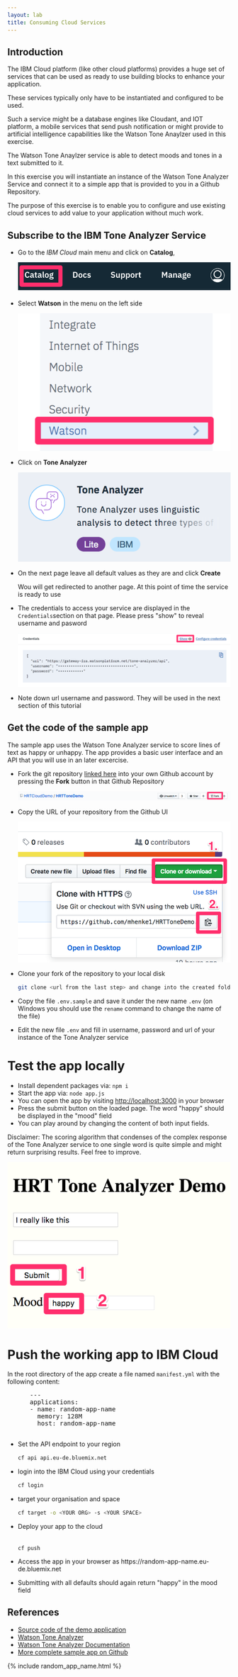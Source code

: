 ```yaml
---
layout: lab
title: Consuming Cloud Services
---
```


## Introduction

The IBM Cloud platform (like other cloud platforms) provides a huge set of services
that can be used as ready to use building blocks to enhance your application.

These services typically only have to be instantiated and configured to be used.

Such a service might be a database engines like Cloudant, and IOT platform,
a mobile services that send push notification or might provide to artificial intelligence capabilities like the Watson Tone Anaylzer used in this exercise.

The Watson Tone Anaylzer service is able to detect moods and tones in a text submitted to it.

In this exercise you will instantiate an instance of the Watson Tone Analyzer Service and connect it to a simple app that is provided to you in a Github Repository.

The purpose of this exercise is to enable you to configure and use existing cloud services to add value to your application without much work.

## Subscribe to the IBM Tone Analyzer Service

- Go to the _IBM Cloud_ main menu and click on **Catalog**,

  ![catalog](lab4_catalog.png?raw=true)

- Select **Watson** in the menu on the left side

  ![watson](lab4_watson.png?raw=true)

- Click on **Tone Analyzer**

  ![tone](lab4_tone_tile.png?raw=true)

- On the next page leave all default values as they are and click **Create**

  Wou will get redirected to another page. At this point of time the service is ready to use

- The credentials to access your service are displayed in the `Credentials`section on    that page. Please press "show" to reveal username and pasword

  ![credentials](lab4_show_creds.png?raw=true)

- Note down url username and password. They will be used in the next section of this     tutorial

## Get the code of the sample app

The sample app uses the Watson Tone Analyzer service to score lines of text as happy or unhappy.
The app provides a basic user interface and an API that you will use in an later excercise.

- Fork the git repository [linked here](https://github.com/HRTCloudDemo/HRTToneDemo) into your own Github account by pressing the **Fork** button in that Github Repository

  ![fork](lab4_fork.png?raw=true)

- Copy the URL of your repository from the Github UI

  ![clone](lab4_clone.png?raw=true)

- Clone your fork of the repository to your local disk

  ```bash
  git clone <url from the last step> and change into the created folder
  ```

- Copy the file `.env.sample` and save it under the new name `.env`
  (on Windows you should use the `rename` command to change the name of the file)

- Edit the new file `.env` and fill in username, password and url of your instance of the Tone Analyzer service

# Test the app locally

- Install dependent packages via: `npm i`
- Start the app via: `node app.js`
- You can open the app by visiting [http://localhost:3000](http://localhost:3000) in your browser
- Press the submit button on the loaded page. The word "happy" should be displayed in the "mood" field
- You can play around by changing the content of both input fields.

Disclaimer: The scoring algorithm that condenses of the complex response of the Tone Analyzer service to one single word is quite simple and might return surprising results. Feel free to improve.

![toneapp](lab4_toneapp.png?raw=true)

# Push the working app to IBM Cloud

In the root directory of the app create a file named `manifest.yml` with the following content:

  <pre>
      ---
      applications:
      - name: <span class="app_name"><span class="app_name">random-app-name</span></span>
        memory: 128M
        host: <span class="app_name"><span class="app_name">random-app-name</span></span>
  </pre>

- Set the API endpoint to your region

  ```bash
  cf api api.eu-de.bluemix.net
  ```

- login into the IBM Cloud using your credentials

  ```bash
  cf login
  ```

- target your organisation and space

  ```bash
  cf target -o <YOUR ORG> -s <YOUR SPACE>
  ```

- Deploy your app to the cloud

  <code>
  cf push
  </code>

- Access the app in your browser as https://<span class="app_name">random-app-name</span>.eu-de.bluemix.net

- Submitting with all defaults should again return "happy" in the mood field

## References

* [Source code of the demo application](https://github.com/HRTCloudDemo/HRTToneDemo)
* [Watson Tone Analyzer](https://www.ibm.com/watson/services/tone-analyzer/)
* [Watson Tone Analyzer Documentation](https://console.bluemix.net/docs/services/tone-analyzer/index.html#about)
* [More complete sample app on Github](https://github.com/watson-developer-cloud/tone-analyzer-nodejs)

{% include random_app_name.html %}
